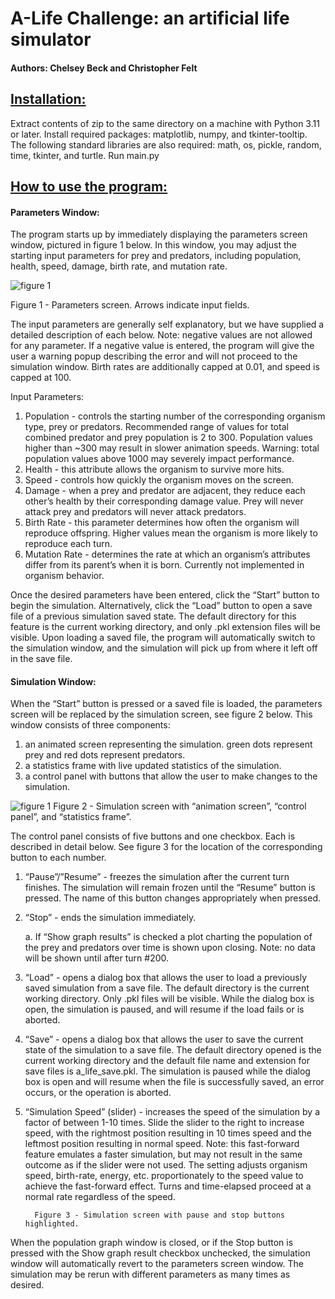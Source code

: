 # A-Life Challenge: an artificial life simulator

#### Authors: Chelsey Beck and Christopher Felt

## <ins>Installation:</ins>

Extract contents of zip to the same directory on a machine with Python 3.11 or later.
Install required packages: matplotlib, numpy, and tkinter-tooltip. The following standard libraries are also required: math, os, pickle, random, time, tkinter, and turtle.
Run main.py

## <ins>How to use the program:<ins>

#### Parameters Window:

The program starts up by immediately displaying the parameters screen window, pictured in figure 1 below. In this window, you may adjust the starting input parameters for prey and predators, including population, health, speed, damage, birth rate, and mutation rate.

![figure 1](https://user-images.githubusercontent.com/54368648/225216415-f91b86ea-265f-48c4-9bc7-aa74480b3787.png)

Figure 1 - Parameters screen. Arrows indicate input fields.

The input parameters are generally self explanatory, but we have supplied a detailed description of each below. Note: negative values are not allowed for any parameter. If a negative value is entered, the program will give the user a warning popup describing the error and will not proceed to the simulation window. Birth rates are additionally capped at 0.01, and speed is capped at 100.  

Input Parameters:
1. Population - controls the starting number of the corresponding organism type, prey or predators. Recommended range of values for total combined predator and prey population is 2 to 300. Population values higher than ~300 may result in slower animation speeds. Warning: total population values above 1000 may severely impact performance.  
2. Health - this attribute allows the organism to survive more hits.
3. Speed - controls how quickly the organism moves on the screen. 
4. Damage - when a prey and predator are adjacent, they reduce each other’s health by their corresponding damage value. Prey will never attack prey and predators will never attack predators.
5. Birth Rate - this parameter determines how often the organism will reproduce offspring. Higher values mean the organism is more likely to reproduce each turn.
6. Mutation Rate - determines the rate at which an organism’s attributes differ from its parent’s when it is born. Currently not implemented in organism behavior.

Once the desired parameters have been entered, click the “Start” button to begin the simulation. Alternatively, click the “Load” button to open a save file of a previous simulation saved state. The default directory for this feature is the current working directory, and only .pkl extension files will be visible. Upon loading a saved file, the program will automatically switch to the simulation window, and the simulation will pick up from where it left off in the save file.   

#### Simulation Window:

When the “Start” button is pressed or a saved file is loaded, the parameters screen will be replaced by the simulation screen, see figure 2 below. This window consists of three components: 

1. an animated screen representing the simulation. green dots represent prey and red dots represent predators.
2. a statistics frame with live updated statistics of the simulation.
3. a control panel with buttons that allow the user to make changes to the simulation.

![figure 1](https://user-images.githubusercontent.com/54368648/225216415-f91b86ea-265f-48c4-9bc7-aa74480b3787.png)
        Figure 2 - Simulation screen with “animation screen”, “control panel”, and “statistics frame”.

The control panel consists of five buttons and one checkbox. Each is described in detail below. See figure 3 for the location of the corresponding button to each number.

1. “Pause”/”Resume” - freezes the simulation after the current turn finishes. The simulation will remain frozen until the “Resume” button is pressed. The name of this button changes appropriately when pressed. 
2. “Stop” - ends the simulation immediately. 

    a. If “Show graph results” is checked a plot charting the population of the prey and predators over time is shown upon closing. Note: no data will be shown until after turn #200.

3. “Load” - opens a dialog box that allows the user to load a previously saved simulation from a save file. The default directory is the current working directory. Only .pkl files will be visible. While the dialog box is open, the simulation is paused, and will resume if the load fails or is aborted.
4. “Save” - opens a dialog box that allows the user to save the current state of the simulation to a save file. The default directory opened is the current working directory and the default file name and extension for save files is a_life_save.pkl. The simulation is paused while the dialog box is open and will resume when the file is successfully saved, an error occurs, or the operation is aborted.
5. “Simulation Speed” (slider) - increases the speed of the simulation by a factor of between 1-10 times. Slide the slider to the right to increase speed, with the rightmost position resulting in 10 times speed and the leftmost position resulting in normal speed. Note: this fast-forward feature emulates a faster simulation, but may not result in the same outcome as if the slider were not used. The setting adjusts organism speed, birth-rate, energy, etc. proportionately to the speed value to achieve the fast-forward effect. Turns and time-elapsed proceed at a normal rate regardless of the speed. 
   

         Figure 3 - Simulation screen with pause and stop buttons highlighted.

When the population graph window is closed, or if the Stop button is pressed with the Show graph result checkbox unchecked, the simulation window will automatically revert to the parameters screen window. The simulation may be rerun with different parameters as many times as desired.

